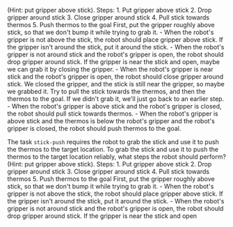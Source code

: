 (Hint: put gripper above stick).
    Steps:  1. Put gripper above stick  2. Drop gripper around stick  3. Close gripper around stick  4. Pull stick towards thermos  5. Push thermos to the goal
    First, put the gripper roughly above stick, so that we don't bump it while trying to grab it.
    - When the robot's gripper is not above the stick, the robot should place gripper above stick.
    If the gripper isn't around the stick, put it around the stick.
    - When the robot's gripper is not around stick and the robot's gripper is open, the robot should drop gripper around stick.
    If the gripper is near the stick and open, maybe we can grab it by closing the gripper.
    - When the robot's gripper is near stick and the robot's gripper is open, the robot should close gripper around stick.
    We closed the gripper, and the stick is still near the gripper, so maybe we grabbed it. Try to pull the stick towards the thermos, and then the thermos to the goal. If we didn't grab it, we'll just go back to an earlier step.
    - When the robot's gripper is above stick and the robot's gripper is closed, the robot should pull stick towards thermos.
    - When the robot's gripper is above stick and the thermos is below the robot's gripper and the robot's gripper is closed, the robot should push thermos to the goal.

The task `stick-push` requires the robot to grab the stick and use it to push the thermos to the target location.
To grab the stick and use it to push the thermos to the target location reliably, what steps the robot should perform? (Hint: put gripper above stick).
    Steps:  1. Put gripper above stick  2. Drop gripper around stick  3. Close gripper around stick  4. Pull stick towards thermos  5. Push thermos to the goal
    First, put the gripper roughly above stick, so that we don't bump it while trying to grab it.
    - When the robot's gripper is not above the stick, the robot should place gripper above stick.
    If the gripper isn't around the stick, put it around the stick.
    - When the robot's gripper is not around stick and the robot's gripper is open, the robot should drop gripper around stick.
    If the gripper is near the stick and open